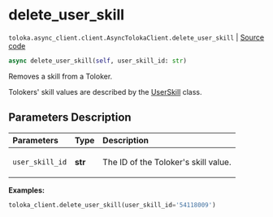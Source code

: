 # delete_user_skill
`toloka.async_client.client.AsyncTolokaClient.delete_user_skill` | [Source code](https://github.com/Toloka/toloka-kit/blob/v1.2.1/src/async_client/client.py#L0)

```python
async delete_user_skill(self, user_skill_id: str)
```

Removes a skill from a Toloker.


Tolokers' skill values are described by the [UserSkill](toloka.client.user_skill.UserSkill.md) class.

## Parameters Description

| Parameters | Type | Description |
| :----------| :----| :-----------|
`user_skill_id`|**str**|<p>The ID of the Toloker&#x27;s skill value.</p>

**Examples:**


```python
toloka_client.delete_user_skill(user_skill_id='54118009')
```
